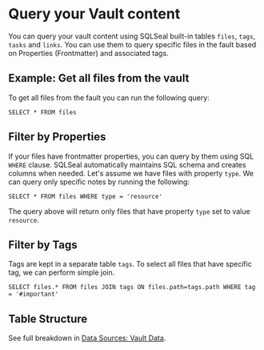# Query your Vault content

You can query your vault content using SQLSeal built-in tables `files`, `tags`, `tasks` and `links`. You can use them to query specific files in the fault based on Properties (Frontmatter) and associated tags.

## Example: Get all files from the vault
To get all files from the fault you can run the following query:

```sqlseal
SELECT * FROM files
```

## Filter by Properties
If your files have frontmatter properties, you can query by them using SQL `WHERE` clause. SQLSeal automatically maintains SQL schema and creates columns when needed. Let's assume we have files with property `type`. We can query only specific notes by running the following:

```sqlseal
SELECT * FROM files WHERE type = 'resource'
```

The query above will return only files that have property `type` set to value `resource`.

## Filter by Tags
Tags are kept in a separate table `tags`. To select all files that have specific tag, we can perform simple join.

```sqlseal
SELECT files.* FROM files JOIN tags ON files.path=tags.path WHERE tag = '#important'
```

## Table Structure
See full breakdown in [Data Sources: Vault Data](./data-sources/vault-data.md).
